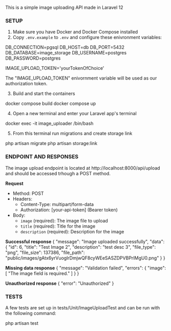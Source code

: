 This is a simple image uploading API made in Laravel 12

### SETUP
1. Make sure you have Docker and Docker Compose installed
2. Copy `.env.example` to `.env` and configure these enivronment variables:

DB_CONNECTION=pgsql
DB_HOST=db
DB_PORT=5432
DB_DATABASE=image_storage
DB_USERNAME=postgres
DB_PASSWORD=postgres

IMAGE_UPLOAD_TOKEN='yourTokenOfChoice'

The "IMAGE_UPLOAD_TOKEN" enivornment variable will be used as our authorization token.

3. Build and start the containers

docker compose build
docker compose up

4. Open a new terminal and enter your Laravel app's terminal

docker exec -it image_uploader /bin/bash

5. From this terminal run migrations and create storage link

php artisan migrate
php artisan storage:link




### ENDPOINT AND RESPONSES

The image upload endpoint is located at http://localhost:8000/api/upload and should be accessed trhough a POST method.

**Request**
- Method: POST
- Headers:
  - Content-Type: multipart/form-data
  - Authorization: [your-api-token] (Bearer token)
- Body:
  - `image` (required): The image file to upload
  - `title` (required): Title for the image
  - `description` (required): Description for the image

**Successful response**
{
    "message": "Image uploaded successfully",
    "data": {
        "id": 6,
        "title": "Test Image 2",
        "description": "test desc 3",
        "file_type": "png",
        "file_size": 137386,
        "file_path": "public/images/gAtx6yrVuoglrDmjwQF8cyWEeSASZDPVBPrIMgU0.png"
    }
}

**Missing data response**
{
    "message": "Validation failed",
    "errors": {
        "image": [
            "The image field is required."
        ]
    }
}

**Unauthorized response**
{
    "error": "Unauthorized"
}


### TESTS

A few tests are set up in tests/Unit/ImageUploadTest and can be run with the following command:

php artisan test